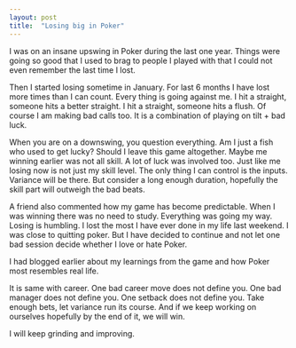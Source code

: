 ```yaml
---
layout: post
title:  "Losing big in Poker"
---
```


I was on an insane upswing in Poker during the last one year. Things were going so good that I used to brag to people I played with that I could not even remember the last time I lost.

Then I started losing sometime in January. For last 6 months I have lost more times than I can count. Every thing is going against me. I hit a straight, someone hits a better straight. I hit a straight, someone hits a flush. Of course I am making bad calls too. It is a combination of playing on tilt + bad luck.

When you are on a downswing, you question everything. Am I just a fish who used to get lucky? Should I leave this game altogether. Maybe me winning earlier was not all skill. A lot of luck was involved too. Just like me losing now is not just my skill level. The only thing I can control is the inputs. Variance will be there. But consider a long enough duration, hopefully the skill part will outweigh the bad beats.

A friend also commented how my game has become predictable. When I was winning there was no need to study. Everything was going my way. Losing is humbling. I lost the most I have ever done in my life last weekend. I was close to quitting poker. But I have decided to continue and not let one bad session decide whether I love or hate Poker.

I had blogged earlier about my learnings from the game and how Poker most resembles real life.

It is same with career. One bad career move does not define you. One bad manager does not define you. One setback does not define you. Take enough bets, let variance run its course. And if we keep working on ourselves hopefully by the end of it, we will win.

I will keep grinding and improving.
